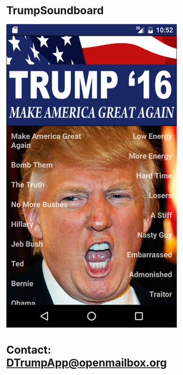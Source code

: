 # TrumpSoundboard
![Alt text](https://github.com/trumpapp/TrumpSoundboard/blob/master/screenshot.png)
# Contact: DTrumpApp@openmailbox.org
